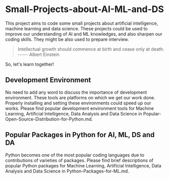 # Small-Projects-about-AI-ML-and-DS
This project aims to code some small projects about artificial intelligence, machine learning and data science. These projects could be used to improve our understanding of AI and ML knowledges, and also sharpen our coding skills. They might be also used to prepare interview.

> Intellectual growth should commence at birth and cease only at death.
>                ----- Albert Einstein

So, let's learn together!

## Development Environment
No need to add any word to discuss the importance of development environment. These tools are platforms on which we get our work done. Properly installing and setting these environments could speed up our works.
Please find popular development environment tools for Machine Learning, Artificial Intelligence, Data Analysis and Data Science in Popular-Open-Source-Distribution-for-Python.md.

## Popular Packages in Python for AI, ML, DS and DA
Python becomes one of the most popular coding languages due to contributions of varieties of packages.
Please find brief descriptions of popular Python packages for Machine Learning, Artificial Intelligence, Data Analysis and Data Science in Python-Packages-for-ML.md.